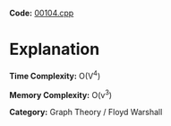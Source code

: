 **Code:** [00104.cpp](./00104.cpp)

# Explanation

**Time Complexity:** O(V<sup>4</sup>)

**Memory Complexity:** O(v<sup>3</sup>)

**Category:** Graph Theory / Floyd Warshall

